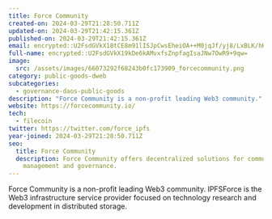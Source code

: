 ```yaml
---
title: Force Community
created-on: 2024-03-29T21:28:50.711Z
updated-on: 2024-03-29T21:42:15.361Z
published-on: 2024-03-29T21:42:15.361Z
email: encrypted::U2FsdGVkX18tCE8m91lISJpCwsEheiOA++M0jqJf/yj8/LxBLK/hKwGTakC3+l6k
full-name: encrypted::U2FsdGVkX19kDe6kAMvxfsZnpfagIsaJNw7OwR9+9qw=
image:
  src: /assets/images/66073292f68243b0fc173909_forcecommunity.png
category: public-goods-dweb
subcategories:
  - governance-daos-public-goods
description: "Force Community is a non-profit leading Web3 community."
website: https://forcecommunity.io/
tech:
  - filecoin
twitter: https://twitter.com/force_ipfs
year-joined: 2024-03-29T21:28:50.711Z
seo:
  title: Force Community
  description: Force Community offers decentralized solutions for community
    management and governance.
---
```


Force Community is a non-profit leading Web3 community. IPFSForce is the Web3 infrastructure service provider focused on technology research and development in distributed storage.
